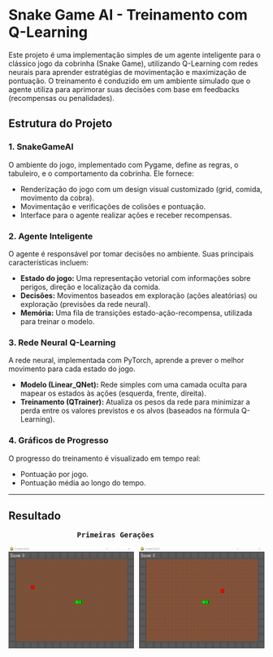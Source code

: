# Snake Game AI - Treinamento com Q-Learning

Este projeto é uma implementação simples de um agente inteligente para o clássico jogo da cobrinha (Snake Game), utilizando Q-Learning com redes neurais para aprender estratégias de movimentação e maximização de pontuação. O treinamento é conduzido em um ambiente simulado que o agente utiliza para aprimorar suas decisões com base em feedbacks (recompensas ou penalidades).

## Estrutura do Projeto

### 1. SnakeGameAI

O ambiente do jogo, implementado com Pygame, define as regras, o tabuleiro, e o comportamento da cobrinha. Ele fornece:

- Renderização do jogo com um design visual customizado (grid, comida, movimento da cobra).
- Movimentação e verificações de colisões e pontuação.
- Interface para o agente realizar ações e receber recompensas.

### 2. Agente Inteligente

O agente é responsável por tomar decisões no ambiente. Suas principais características incluem:

- **Estado do jogo:** Uma representação vetorial com informações sobre perigos, direção e localização da comida.
- **Decisões:** Movimentos baseados em exploração (ações aleatórias) ou exploração (previsões da rede neural).
- **Memória:** Uma fila de transições estado-ação-recompensa, utilizada para treinar o modelo.

### 3. Rede Neural Q-Learning

A rede neural, implementada com PyTorch, aprende a prever o melhor movimento para cada estado do jogo.

- **Modelo (Linear_QNet):** Rede simples com uma camada oculta para mapear os estados às ações (esquerda, frente, direita).
- **Treinamento (QTrainer):** Atualiza os pesos da rede para minimizar a perda entre os valores previstos e os alvos (baseados na fórmula Q-Learning).

### 4. Gráficos de Progresso

O progresso do treinamento é visualizado em tempo real:

- Pontuação por jogo.
- Pontuação média ao longo do tempo.

<hr />

## Resultado
<div> 
<pre>
                <b>Primeiras Gerações</b>                                    <b>Centésima Geração</b>
</pre>
<img src="https://github.com/AlexVGon/SnakeGame-AI/blob/main/assets/Initial.gif?raw=true" width="49%" align='left'> 
<img src="https://github.com/AlexVGon/SnakeGame-AI/blob/main/assets/Trained.gif?raw=true" width="49%" align='right'> 
</div>
